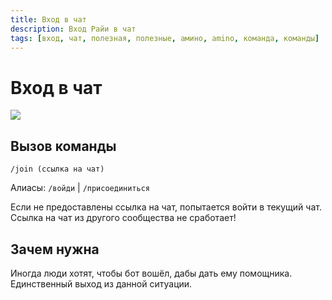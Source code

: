 ```yaml
---
title: Вход в чат
description: Вход Райи в чат
tags: [вход, чат, полезная, полезные, амино, amino, команда, команды]
---
```


# Вход в чат

![](https://img.shields.io/badge/тип_команды-полезная-lightblue?style=for-the-badge)

## Вызов команды

`/join (ссылка на чат)`

Алиасы: `/войди` | `/присоединиться`

Если не предоставлены ссылка на чат, попытается войти в текущий чат. Ссылка на чат из другого сообщества не сработает!

## Зачем нужна

Иногда люди хотят, чтобы бот вошёл, дабы дать ему помощника. Единственный выход из данной ситуации.
